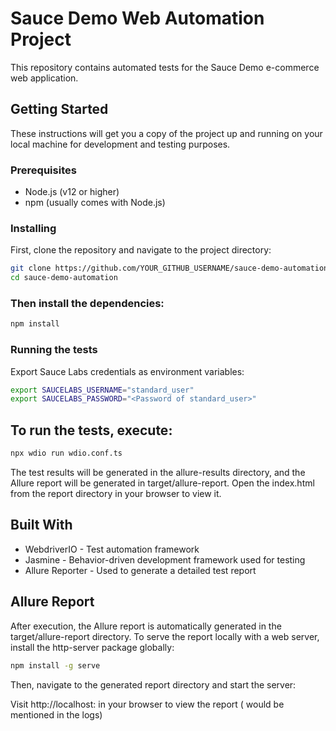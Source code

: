 # Sauce Demo Web Automation Project

This repository contains automated tests for the Sauce Demo e-commerce web application.

## Getting Started

These instructions will get you a copy of the project up and running on your local machine for development and testing purposes.

### Prerequisites

- Node.js (v12 or higher)
- npm (usually comes with Node.js)

### Installing

First, clone the repository and navigate to the project directory:

```sh
git clone https://github.com/YOUR_GITHUB_USERNAME/sauce-demo-automation.git
cd sauce-demo-automation
```

### Then install the dependencies:
```sh
npm install
```

### Running the tests
Export Sauce Labs credentials as environment variables:

```sh
export SAUCELABS_USERNAME="standard_user"
export SAUCELABS_PASSWORD="<Password of standard_user>"
```

## To run the tests, execute:

```sh
npx wdio run wdio.conf.ts
```

The test results will be generated in the allure-results directory, and the Allure report will be generated in target/allure-report. Open the index.html from the report directory in your browser to view it.

## Built With

- WebdriverIO - Test automation framework
- Jasmine - Behavior-driven development framework used for testing
- Allure Reporter - Used to generate a detailed test report

## Allure Report

After execution, the Allure report is automatically generated in the target/allure-report directory. 
To serve the report locally with a web server, install the http-server package globally:

```sh
npm install -g serve
```
Then, navigate to the generated report directory and start the server:

Visit http://localhost:<port> in your browser to view the report (<port> would be mentioned in the logs)
